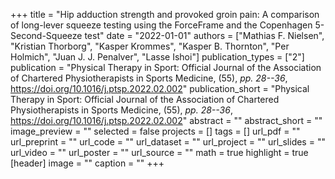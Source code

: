 +++
title = "Hip adduction strength and provoked groin pain: A comparison of long-lever squeeze testing using the ForceFrame and the Copenhagen 5-Second-Squeeze test"
date = "2022-01-01"
authors = ["Mathias F. Nielsen", "Kristian Thorborg", "Kasper Krommes", "Kasper B. Thornton", "Per Holmich", "Juan J. J. Penalver", "Lasse Ishoi"]
publication_types = ["2"]
publication = "Physical Therapy in Sport: Official Journal of the Association of Chartered Physiotherapists in Sports Medicine, (55), _pp. 28--36_, https://doi.org/10.1016/j.ptsp.2022.02.002"
publication_short = "Physical Therapy in Sport: Official Journal of the Association of Chartered Physiotherapists in Sports Medicine, (55), _pp. 28--36_, https://doi.org/10.1016/j.ptsp.2022.02.002"
abstract = ""
abstract_short = ""
image_preview = ""
selected = false
projects = []
tags = []
url_pdf = ""
url_preprint = ""
url_code = ""
url_dataset = ""
url_project = ""
url_slides = ""
url_video = ""
url_poster = ""
url_source = ""
math = true
highlight = true
[header]
image = ""
caption = ""
+++

